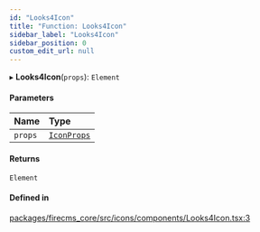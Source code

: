 ```yaml
---
id: "Looks4Icon"
title: "Function: Looks4Icon"
sidebar_label: "Looks4Icon"
sidebar_position: 0
custom_edit_url: null
---
```


▸ **Looks4Icon**(`props`): `Element`

#### Parameters

| Name | Type |
| :------ | :------ |
| `props` | [`IconProps`](../types/IconProps.md) |

#### Returns

`Element`

#### Defined in

[packages/firecms_core/src/icons/components/Looks4Icon.tsx:3](https://github.com/FireCMSco/firecms/blob/d45f3739/packages/firecms_core/src/icons/components/Looks4Icon.tsx#L3)
